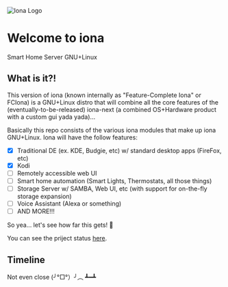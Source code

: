 ![Iona Logo](https://i.imgur.com/ddhX6vp.png)
# Welcome to iona
Smart Home Server GNU+Linux
## What is it?!
This version of iona (known internally as "Feature-Complete Iona" or FCIona) is a GNU+Linux distro that will combine all the core features of the (eventually-to-be-released) iona-next (a combined OS+Hardware product with a custom gui yada yada)...

Basically this repo consists of the various iona modules that make up iona GNU+Linux. Iona will have the follow features:
- [x] Traditional DE (ex. KDE, Budgie, etc) w/ standard desktop apps (FireFox, etc)
- [x] Kodi
- [ ] Remotely accessible web UI
- [ ] Smart home automation (Smart Lights, Thermostats, all those things)
- [ ] Storage Server w/ SAMBA, Web UI, etc (with support for on-the-fly storage expansion)
- [ ] Voice Assistant (Alexa or something)
- [ ] AND MORE!!!

So yea... let's see how far this gets! :tada:

You can see the priject status [here](https://github.com/Seshpenguin/iona/projects).

## Timeline
Not even close (╯°□°）╯︵ ┻━┻
